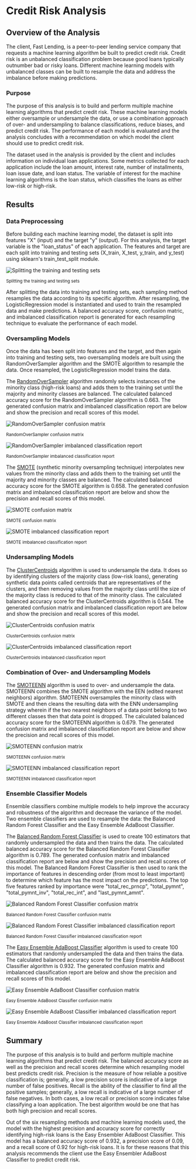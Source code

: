 # Credit Risk Analysis

## Overview of the Analysis

The client, Fast Lending, is a peer-to-peer lending service company that requests a machine learning algorithm be built to predict credit risk. Credit risk is an unbalanced classification problem because good loans typically outnumber bad or risky loans. Different machine learning models with unbalanced classes can be built to resample the data and address the imbalance before making predictions.

### Purpose

The purpose of this analysis is to build and perform multiple machine learning algorithms that predict credit risk. These machine learning models either oversample or undersample the data, or use a combination approach of over- and undersampling to balance classifications, reduce biases, and predict credit risk. The performance of each model is evaluated and the analysis concludes with a recommendation on which model the client should use to predict credit risk.

The dataset used in the analysis is provided by the client and includes information on individual loan applications. Some metrics collected for each application include the loan amount, interest rate, number of installments, loan issue date, and loan status. The variable of interest for the machine learning algorithms is the loan status, which classifies the loans as either low-risk or high-risk.

## Results

### Data Preprocessing

Before building each machine learning model, the dataset is split into features "X" (input) and the target "y" (output). For this analysis, the target variable is the "loan_status" of each application. The features and target are each split into training and testing sets (X_train, X_test, y_train, and y_test) using sklearn's train_test_split module.

![Splitting the training and testing sets](https://github.com/mschimmy/Credit_Risk_Analysis/blob/main/Images/split_training_testing_sets.png)

<sub>Splitting the training and testing sets</sub>

After splitting the data into training and testing sets, each sampling method resamples the data according to its specific algorithm. After resampling, the LogisticRegression model is instantiated and used to train the resampled data and make predictions. A balanced accuracy score, confusion matric, and imbalanced classification report is generated for each resampling technique to evaluate the performance of each model.

### Oversampling Models

Once the data has been split into features and the target, and then again into training and testing sets, two oversampling models are built using the RandomOverSampler algorithm and the SMOTE algorithm to resample the data. Once resampled, the LogisticRegression model trains the data.

The [RandomOverSampler](https://imbalanced-learn.org/stable/references/generated/imblearn.over_sampling.RandomOverSampler.html) algorithm randomly selects instances of the minority class (high-risk loans) and adds them to the training set until the majority and minority classes are balanced. The calculated balanced accuracy score for the RandomOverSampler algorithm is 0.663. The generated confusion matrix and imbalanced classification report are below and show the precision and recall scores of this model.

![RandomOverSampler confusion matrix](https://github.com/mschimmy/Credit_Risk_Analysis/blob/main/Images/ROS_confusion_matrix.ong.png)

<sub>RandomOverSampler confusion matrix</sub>

![RandomOverSampler imbalanced classification report](https://github.com/mschimmy/Credit_Risk_Analysis/blob/main/Images/ROS_imbalanced_classification_report.png)

<sub>RandomOverSampler imbalanced classification report</sub>


The [SMOTE](https://imbalanced-learn.org/stable/references/generated/imblearn.over_sampling.SMOTE.html) (synthetic minority oversampling technique) interpolates new values from the minority class and adds them to the training set until the majority and minority classes are balanced. The calculated balanced accuracy score for the SMOTE algorithm is 0.658. The generated confusion matrix and imbalanced classification report are below and show the precision and recall scores of this model.

![SMOTE confusion matrix](https://github.com/mschimmy/Credit_Risk_Analysis/blob/main/Images/SMOTE_confusion_matrix.png)

<sub>SMOTE confusion matrix</sub>

![SMOTE imbalanced classification report](https://github.com/mschimmy/Credit_Risk_Analysis/blob/main/Images/SMOTE_imbalanced_classification_report.png)

<sub>SMOTE imbalanced classification report</sub>


### Undersampling Models

The [ClusterCentroids](https://imbalanced-learn.org/stable/references/generated/imblearn.under_sampling.ClusterCentroids.html) algorithm is used to undersample the data. It does so by identifying clusters of the majority class (low-risk loans),  generating synthetic data points called centroids that are representatives of the clusters, and then removing values from the majority class until the size of the majority class is reduced to that of the minority class. The calculated balanced accuracy score for the ClusterCentroids algorithm is 0.544. The generated confusion matrix and imbalanced classification report are below and show the precision and recall scores of this model.

![ClusterCentroids confusion matrix](https://github.com/mschimmy/Credit_Risk_Analysis/blob/main/Images/ClusterCentroids_confusion_matrix.png)

<sub>ClusterCentroids confusion matrix</sub>

![ClusterCentroids imbalanced classification report](https://github.com/mschimmy/Credit_Risk_Analysis/blob/main/Images/ClusterCentroids_imbalanced_classification_report.png)

<sub>ClusterCentroids imbalanced classification report</sub>


### Combination of Over- and Undersampling Models

The [SMOTEENN](https://imbalanced-learn.org/stable/references/generated/imblearn.combine.SMOTEENN.html) algorithm is used to over- and undersample the data. SMOTEENN combines the SMOTE algorithm with the EEN (edited nearest neighbors) algorithm. SMOTEENN oversamples the minority class with SMOTE and then cleans the resulting data with the ENN undersampling strategy wherein if the two nearest neighbors of a data point belong to two different classes then that data point is dropped. The calculated balanced accuracy score for the SMOTEENN algorithm is 0.679. The generated confusion matrix and imbalanced classification report are below and show the precision and recall scores of this model.

![SMOTEENN confusion matrix](https://github.com/mschimmy/Credit_Risk_Analysis/blob/main/Images/SMOTEENN_confusion_matrix.png)

<sub>SMOTEENN confusion matrix</sub>

![SMOTEENN imbalanced classification report](https://github.com/mschimmy/Credit_Risk_Analysis/blob/main/Images/SMOTEENN_imbalanced_classification_report.png)

<sub>SMOTEENN imbalanced classification report</sub>


### Ensemble Classifier Models

Ensemble classifiers combine multiple models to help improve the accuracy and robustness of the algorithm and decrease the variance of the model. Two ensemble classifiers are used to resample the data: the Balanced Random Forest Classifier and the Easy Ensemble AdaBoost Classifier.

The [Balanced Random Forest Classifier](https://imbalanced-learn.org/stable/references/generated/imblearn.ensemble.BalancedRandomForestClassifier.html) is used to create 100 estimators that randomly undersampled the data and then trains the data. The calculated balanced accuracy score for the Balanced Random Forest Classifier algorithm is 0.789. The generated confusion matrix and imbalanced classification report are below and show the precision and recall scores of this model.
The Balanced Random Forest Classifier is then used to rank the importance of features in descending order (from most to least important) to determine which feature has the most impact on the predictions. The top five features ranked by importance were "total_rec_prncp", "total_pymnt", "total_pymnt_inv", "total_rec_int", and "last_pymnt_amnt".

![Balanced Random Forest Classifier confusion matrix](https://github.com/mschimmy/Credit_Risk_Analysis/blob/main/Images/BRFC_confusion_matrix.png)

<sub>Balanced Random Forest Classifier confusion matrix</sub>

![Balanced Random Forest Classifier imbalanced classification report](https://github.com/mschimmy/Credit_Risk_Analysis/blob/main/Images/BRFC_imbalanced_classification_report.png)

<sub>Balanced Random Forest Classifier imbalanced classification report</sub>

The [Easy Ensemble AdaBoost Classifier](https://imbalanced-learn.org/stable/references/generated/imblearn.ensemble.EasyEnsembleClassifier.html) algorithm is used to create 100 estimators that randomly undersampled the data and then trains the data. The calculated balanced accuracy score for the Easy Ensemble AdaBoost Classifier algorithm is 0.932. The generated confusion matrix and imbalanced classification report are below and show the precision and recall scores of this model.

![Easy Ensemble AdaBoost Classifier confusion matrix](https://github.com/mschimmy/Credit_Risk_Analysis/blob/main/Images/EEAC_confusion_matrix.png)

<sub>Easy Ensemble AdaBoost Classifier confusion matrix</sub>

![Easy Ensemble AdaBoost Classifier imbalanced classification report](https://github.com/mschimmy/Credit_Risk_Analysis/blob/main/Images/EEAC_imbalanced_classification_report.png)

<sub>Easy Ensemble AdaBoost Classifier imbalanced classification report</sub>


## Summary

The purpose of this analysis is to build and perform multiple machine learning algorithms that predict credit risk. The balanced accuracy score as well as the precision and recall scores determine which resampling model best predicts credit risk. Precision is the measure of how reliable a positive classification is; generally, a low precision score is indicative of a large number of false positives. Recall is the ability of the classifier to find all the positive samples; generally, a low recall is indicative of a large number of false negatives. In both cases, a low recall or precision score indicates false classifying a loan application. The best algorithm would be one that has both high precision and recall scores.

Out of the six resampling methods and machine learning models used, the model with the highest precision and accuracy score for correctly identifying high-risk loans is the Easy Ensembler AdaBoost Classifier. This model has a balanced accuracy score of 0.932, a precision score of 0.09, and a recall score of 0.92 for high-risk loans. It is for these reasons that this analysis recommends the client use the Easy Ensembler AdaBoost Classifier to predict credit risk.
